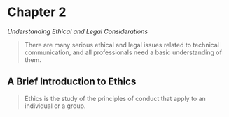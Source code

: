 Chapter 2
=========

*Understanding Ethical and Legal Considerations*

> There are many serious ethical and legal issues related to technical communication, and all professionals need a basic understanding of them.

## A Brief Introduction to Ethics

> Ethics is the study of the principles of conduct that apply to an individual or a group.




